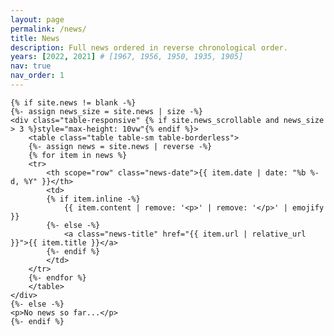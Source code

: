 ```yaml
---
layout: page
permalink: /news/
title: News
description: Full news ordered in reverse chronological order.
years: [2022, 2021] # [1967, 1956, 1950, 1935, 1905]
nav: true
nav_order: 1
---
```


<!-- _pages/news.md -->
<div class="news">

    {% if site.news != blank -%}
    {%- assign news_size = site.news | size -%}
    <div class="table-responsive" {% if site.news_scrollable and news_size > 3 %}style="max-height: 10vw"{% endif %}>
        <table class="table table-sm table-borderless">
        {%- assign news = site.news | reverse -%}
        {% for item in news %}
        <tr>
            <th scope="row" class="news-date">{{ item.date | date: "%b %-d, %Y" }}</th>
            <td>
            {% if item.inline -%}
                {{ item.content | remove: '<p>' | remove: '</p>' | emojify }}
            {%- else -%}
                <a class="news-title" href="{{ item.url | relative_url }}">{{ item.title }}</a>
            {%- endif %}
            </td>
        </tr>
        {%- endfor %}
        </table>
    </div>
    {%- else -%}
    <p>No news so far...</p>
    {%- endif %}

</div>

